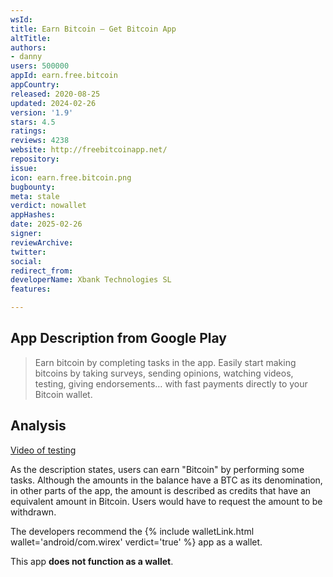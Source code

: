 ```yaml
---
wsId: 
title: Earn Bitcoin – Get Bitcoin App
altTitle: 
authors:
- danny
users: 500000
appId: earn.free.bitcoin
appCountry: 
released: 2020-08-25
updated: 2024-02-26
version: '1.9'
stars: 4.5
ratings: 
reviews: 4238
website: http://freebitcoinapp.net/
repository: 
issue: 
icon: earn.free.bitcoin.png
bugbounty: 
meta: stale
verdict: nowallet
appHashes: 
date: 2025-02-26
signer: 
reviewArchive: 
twitter: 
social: 
redirect_from: 
developerName: Xbank Technologies SL
features: 

---
```


## App Description from Google Play

> Earn bitcoin by completing tasks in the app. Easily start making bitcoins by taking surveys, sending opinions, watching videos, testing, giving endorsements… with fast payments directly to your Bitcoin wallet.

## Analysis 

[Video of testing](https://x.com/BitcoinWalletz/status/1831993922593456177)

As the description states, users can earn "Bitcoin" by performing some tasks. Although the amounts in the balance have a BTC as its denomination, in other parts of the app, the amount is described as credits that have an equivalent amount in Bitcoin. Users would have to request the amount to be withdrawn. 

The developers recommend the {% include walletLink.html wallet='android/com.wirex' verdict='true' %} app as a wallet.

This app **does not function as a wallet**.